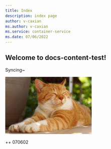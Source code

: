 ```yaml
---
title: Index
description: index page
author: v-caxian
ms.author: v-caxian
ms.service: container-service
ms.date: 07/06/2022
---
```


## Welcome to docs-content-test!

Syncing~

![dog](./images/cat.jpg)

++ 070602
